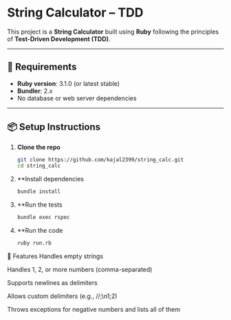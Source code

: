 # String Calculator – TDD

This project is a **String Calculator** built using **Ruby** following the principles of **Test-Driven Development (TDD)**.  

---

## 🧪 Requirements

- **Ruby version**: 3.1.0 (or latest stable)
- **Bundler**: 2.x
- No database or web server dependencies

---

## 📦 Setup Instructions

1. **Clone the repo**
   ```bash
   git clone https://github.com/kajal2399/string_calc.git
   cd string_calc

2. **Install dependencies
    ```bash
    bundle install

3. **Run the tests
    ```bash
    bundle exec rspec

4. **Run the code
    ```bash
    ruby run.rb

🚀 Features
Handles empty strings

Handles 1, 2, or more numbers (comma-separated)

Supports newlines as delimiters

Allows custom delimiters (e.g., //;\n1;2)

Throws exceptions for negative numbers and lists all of them